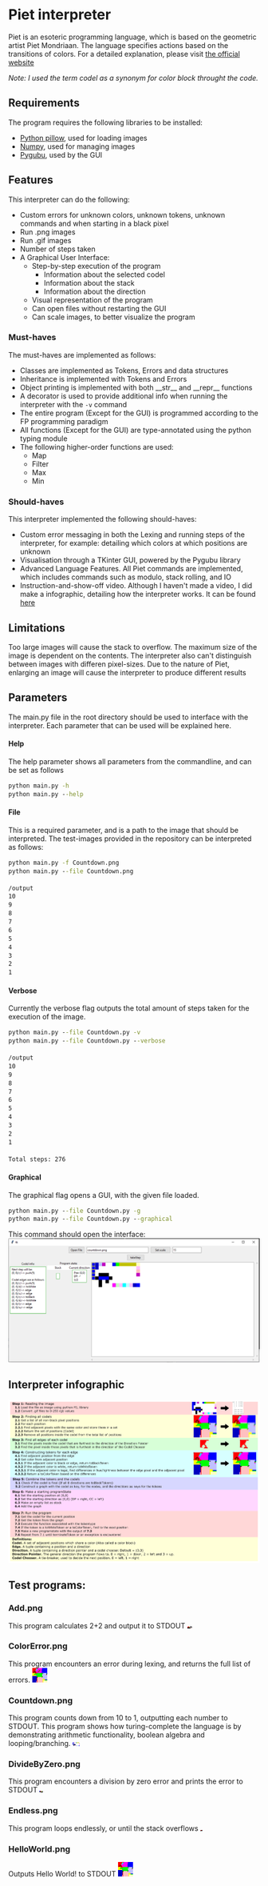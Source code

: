 # Piet interpreter
Piet is an esoteric programming language, which is based on the geometric artist Piet Mondriaan. The language specifies actions based on the transitions of colors. For a detailed explanation, please visit [the official website](https://www.dangermouse.net/esoteric/piet.html)

_Note: I used the term codel as a synonym for color block throught the code._

## Requirements
The program requires the following libraries to be installed:
- [Python pillow](https://pillow.readthedocs.io/en/stable/), used for loading images
- [Numpy](https://numpy.org/), used for managing images
- [Pygubu](https://pypi.org/project/pygubu/), used by the GUI

## Features
This interpreter can do the following:
- Custom errors for unknown colors, unknown tokens, unknown commands and when starting in a black pixel
- Run .png images
- Run .gif images
- Number of steps taken
- A Graphical User Interface:
    - Step-by-step execution of the program
        - Information about the selected codel
        - Information about the stack
        - Information about the direction
    - Visual representation of the program
    - Can open files without restarting the GUI
    - Can scale images, to better visualize the program


### Must-haves
The must-haves are implemented as follows:
- Classes are implemented as Tokens, Errors and data structures
- Inheritance is implemented with Tokens and Errors
- Object printing is implemented with both \_\_str__ and \_\_repr__ functions
- A decorator is used to provide additional info when running the interpreter with the ```-v``` command
- The entire program (Except for the GUI) is programmed according to the FP programming paradigm
- All functions (Except for the GUI) are type-annotated using the python typing module
- The following higher-order functions are used:
    - Map
    - Filter
    - Max
    - Min

### Should-haves
This interpreter implemented the following should-haves:
- Custom error messaging in both the Lexing and running steps of the interpreter, for example: detailing which colors at which positions are unknown
- Visualisation through a TKinter GUI, powered by the Pygubu library
- Advanced Language Features. All Piet commands are implemented, which includes commands such as modulo, stack rolling, and IO
- Instruction-and-show-off video. Although I haven't made a video, I did make a infographic, detailing how the interpreter works. It can be found [here](#interpreter-infographic)

## Limitations
Too large images will cause the stack to overflow. The maximum size of the image is dependent on the contents.
The interpreter also can't distinguish between images with differen pixel-sizes. Due to the nature of Piet, enlarging an image will cause the interpreter to produce different results


## Parameters
The main.py file in the root directory should be used to interface with the interpreter. Each parameter that can be used will be explained here.

#### Help
The help parameter shows all parameters from the commandline, and can be set as follows
```cmd
python main.py -h
python main.py --help
```

#### File
This is a required parameter, and is a path to the image that should be interpreted. The test-images provided in the repository can be interpreted as follows:
```cmd
python main.py -f Countdown.png
python main.py --file Countdown.png

/output 
10
9
8
7
6
5
4
3
2
1

```

#### Verbose
Currently the verbose flag outputs the total amount of steps taken for the execution of the image.
```cmd
python main.py --file Countdown.py -v
python main.py --file Countdown.py --verbose

/output
10
9
8
7
6
5
4
3
2
1

Total steps: 276

```


#### Graphical
The graphical flag opens a GUI, with the given file loaded.
```cmd
python main.py --file Countdown.py -g
python main.py --file Countdown.py --graphical
```
This command should open the interface:
![countdown GUI](/Info/countdown_GUI.PNG?raw=true)


## Interpreter infographic
![infographic](/Info/poster.png?raw=true)

## Test programs:
### Add.png
This program calculates 2+2 and output it to STDOUT
![Add](/Add.png?raw=true)
### ColorError.png
This program encounters an error during lexing, and returns the full list of errors.
![ColorError](/ColorError.png?raw=true)
### Countdown.png
This program counts down from 10 to 1, outputting each number to STDOUT. This program shows how turing-complete the language is by demonstrating arithmetic functionality, boolean algebra and looping/branching.
![Countdown](/Countdown.png?raw=true)
### DivideByZero.png
This program encounters a division by zero error and prints the error to STDOUT
![DivideByZero](/DivideByZero.png?raw=true)
### Endless.png
This program loops endlessly, or until the stack overflows
![Endless.png](/Endless.png?raw=true)
### HelloWorld.png
Outputs Hello World! to STDOUT
![HelloWorld](/HelloWorld.png?raw=true)



